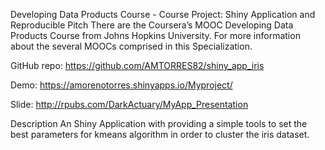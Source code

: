 Developing Data Products Course - Course Project: Shiny Application and Reproducible Pitch
There are the Coursera’s MOOC Developing Data Products Course from Johns Hopkins University. For more information about the several MOOCs comprised in this Specialization.

GitHub repo: https://github.com/AMTORRES82/shiny_app_iris

Demo: https://amorenotorres.shinyapps.io/Myproject/

Slide: http://rpubs.com/DarkActuary/MyApp_Presentation

Description
An Shiny Application with providing a simple tools to set the best parameters for kmeans algorithm in order to cluster the iris dataset.
